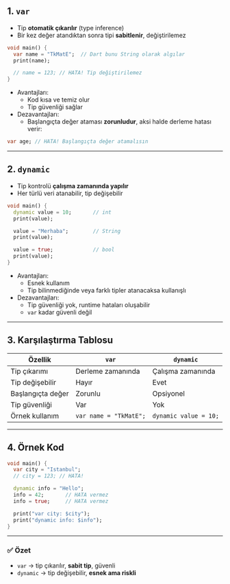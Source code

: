 
## 1. **`var`**

- Tip **otomatik çıkarılır** (type inference)
- Bir kez değer atandıktan sonra tipi **sabitlenir**, değiştirilemez

```dart
void main() {
  var name = "TkMatE";  // Dart bunu String olarak algılar
  print(name);

  // name = 123; // HATA! Tip değiştirilemez
}
```

- Avantajları:
    - Kod kısa ve temiz olur
    - Tip güvenliği sağlar
- Dezavantajları:
    - Başlangıçta değer ataması **zorunludur**, aksi halde derleme hatası verir:

```dart
var age; // HATA! Başlangıçta değer atamalısın
```

---

## 2. **`dynamic`**

- Tip kontrolü **çalışma zamanında yapılır**
- Her türlü veri atanabilir, tip değişebilir

```dart
void main() {
  dynamic value = 10;       // int
  print(value);

  value = "Merhaba";        // String
  print(value);

  value = true;             // bool
  print(value);
}
```

- Avantajları:
    - Esnek kullanım
    - Tip bilinmediğinde veya farklı tipler atanacaksa kullanışlı    
- Dezavantajları:
    - Tip güvenliği yok, runtime hataları oluşabilir
    - `var` kadar güvenli değil

---

## 3. **Karşılaştırma Tablosu**

|Özellik|`var`|`dynamic`|
|---|---|---|
|Tip çıkarımı|Derleme zamanında|Çalışma zamanında|
|Tip değişebilir|Hayır|Evet|
|Başlangıçta değer|Zorunlu|Opsiyonel|
|Tip güvenliği|Var|Yok|
|Örnek kullanım|`var name = "TkMatE";`|`dynamic value = 10;`|

---

## 4. **Örnek Kod**

```dart
void main() {
  var city = "Istanbul";
  // city = 123; // HATA!

  dynamic info = "Hello";
  info = 42;       // HATA vermez
  info = true;     // HATA vermez

  print("var city: $city");
  print("dynamic info: $info");
}
```

---

### ✅ Özet

- `var` → tip çıkarılır, **sabit tip**, güvenli
- `dynamic` → tip değişebilir, **esnek ama riskli**
